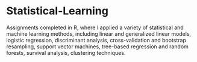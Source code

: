 # Statistical-Learning
Assignments completed in R, where I applied a variety of statistical and machine learning methods, including linear and generalized linear models, logistic regression, discriminant analysis, cross-validation and bootstrap resampling, support vector machines, tree-based regression and random forests, survival analysis, clustering techniques.
